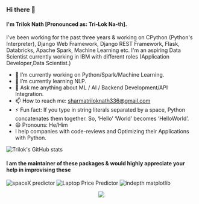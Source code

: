### Hi there 👋
#### I'm Trilok Nath [Pronounced as: Tri-Lok  Na-th].

I've been working for the past three years & working on
CPython (Python's Interpreter), Django Web Framework, Django REST Framework, Flask, Databricks, Apache Spark, Machine Learning etc.
I'm an aspiring Data Scientist currently working in IBM with different roles (Application Developer,Data Scientist.)

- 🔭 I’m currently working on Python/Spark/Machine Learning.
- 🌱 I’m currently learning NLP.
- 💬 Ask me anything about ML / AI / Backend Development/API Integration.
- 📫 How to reach me: sharmatriloknath336@gmail.com
- ⚡ Fun fact: If you type in string literals separated by a space, Python concatenates them together. So, ‘Hello’ ‘World’ becomes ‘HelloWorld’.
- 😄 Pronouns: He/Him
- I help companies with code-reviews and Optimizing their Applications with Python.

<!--
**sharmatriloknath/sharmatriloknath** is a ✨ _special_ ✨ repository because its `README.md` (this file) appears on your GitHub profile.

Here are some ideas to get you started:

- 🔭 I’m currently working on ...
- 🌱 I’m currently learning ...
- 👯 I’m looking to collaborate on ...
- 🤔 I’m looking for help with ...
- 💬 Ask me about ...
- 📫 How to reach me: ...
- 😄 Pronouns: ...
- ⚡ Fun fact: ...
-->

![Trilok's GitHub stats](https://github-readme-stats.vercel.app/api?username=sharmatriloknath)

#### I am the maintainer of these packages & would highly appreciate your help in improvising these
  
![spaceX predictor](https://github-readme-stats.vercel.app/api/pin/?username=sharmatriloknath&repo=SpaceX-Falcon-9-first-stage-Landing-Prediction&show_icons=true)
![Laptop Price Predictor](https://github-readme-stats.vercel.app/api/pin/?username=sharmatriloknath&repo=laptop-price-predictor&show_icons=true)
![indepth matplotlib](https://github-readme-stats.vercel.app/api/pin/?username=sharmatriloknath&repo=In-DepthMatplolib&show_icons=true)

<p align="center">
    <img src="https://visitor-badge.laobi.icu/badge?page_id=sharmatriloknath" id="counter">
</p>
